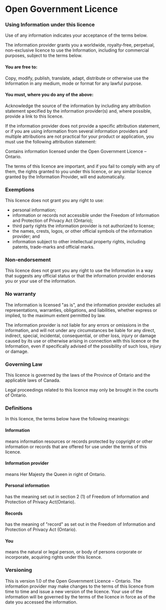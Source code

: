 # **Open Government Licence**

### Using Information under this licence

Use of any information indicates your acceptance of the terms below.

The information provider grants you a worldwide, royalty-free, perpetual, non-exclusive licence to use the Information, including for commercial purposes, subject to the terms below.

#### You are free to:

Copy, modify, publish, translate, adapt, distribute or otherwise use the Information in any medium, mode or format for any lawful purpose.

#### You must, where you do any of the above:

Acknowledge the source of the information by including any attribution statement specified by the information provider(s) and, where possible, provide a link to this licence.

If the information provider does not provide a specific attribution statement, or if you are using information from several information providers and multiple attributions are not practical for your product or application, you must use the following attribution statement:

Contains information licensed under the Open Government Licence – Ontario.

The terms of this licence are important, and if you fail to comply with any of them, the rights granted to you under this licence, or any similar licence granted by the Information Provider, will end automatically.

### Exemptions

This licence does not grant you any right to use:

  - personal information;
  - information or records not accessible under the Freedom of Information and Protection of Privacy Act (Ontario);
  - third party rights the information provider is not authorized to license;
  - the names, crests, logos, or other official symbols of the information provider; and
  - information subject to other intellectual property rights, including patents, trade-marks and official marks.

### Non-endorsement

This licence does not grant you any right to use the Information in a way that suggests any official status or that the information provider endorses you or your use of the information.

### No warranty

The information is licensed "as is", and the information provider excludes all representations, warranties, obligations, and liabilities, whether express or implied, to the maximum extent permitted by law.

The information provider is not liable for any errors or omissions in the information, and will not under any circumstances be liable for any direct, indirect, special, incidental, consequential, or other loss, injury or damage caused by its use or otherwise arising in connection with this licence or the Information, even if specifically advised of the possibility of such loss, injury or damage.

### Governing Law

This licence is governed by the laws of the Province of Ontario and the applicable laws of Canada.

Legal proceedings related to this licence may only be brought in the courts of Ontario.

### Definitions

In this licence, the terms below have the following meanings:

#### Information
means information resources or records protected by copyright or other information or records that are offered for use under the terms of this licence.

#### Information provider
means Her Majesty the Queen in right of Ontario.        

#### Personal information
has the meaning set out in section 2 (1) of Freedom of Information and Protection of Privacy Act(Ontario).        

#### Records
has the meaning of "record" as set out in the Freedom of Information and Protection of Privacy Act (Ontario).        

#### You
means the natural or legal person, or body of persons corporate or incorporate, acquiring rights under this licence.

### Versioning

This is version 1.0 of the Open Government Licence – Ontario. The information provider may make changes to the terms of this licence from time to time and issue a new version of the licence. Your use of the information will be governed by the terms of the licence in force as of the date you accessed the information.
